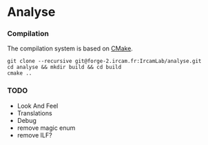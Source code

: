 # Analyse

### Compilation

The compilation system is based on [CMake](https://cmake.org/).

```
git clone --recursive git@forge-2.ircam.fr:IrcamLab/analyse.git
cd analyse && mkdir build && cd build
cmake ..
```

### TODO

- Look And Feel
- Translations
- Debug
- remove magic enum
- remove ILF?
